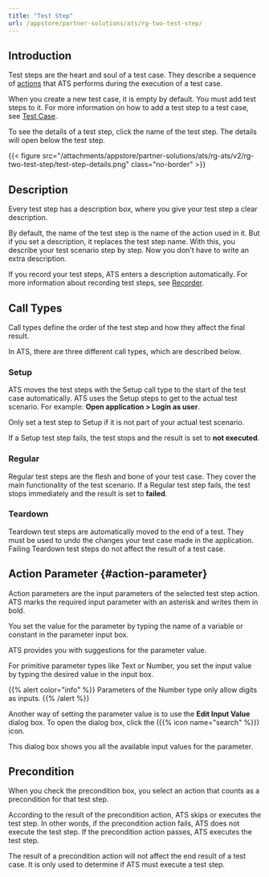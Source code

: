 ```yaml
---
title: "Test Step"
url: /appstore/partner-solutions/ats/rg-two-test-step/
---
```


## Introduction

Test steps are the heart and soul of a test case. They describe a sequence of [actions](/appstore/partner-solutions/ats/rg-two-action/) that ATS performs during the execution of a test case.

When you create a new test case, it is empty by default. You must add test steps to it. For more information on how to add a test step to a test case, see [Test Case](/appstore/partner-solutions/ats/rg-two-test-case/).

To see the details of a test step, click the name of the test step. The details will open below the test step.

{{< figure src="/attachments/appstore/partner-solutions/ats/rg-ats/v2/rg-two-test-step/test-step-details.png" class="no-border" >}}

## Description

Every test step has a description box, where you give your test step a clear description.

By default, the name of the test step is the name of the action used in it. But if you set a description, it replaces the test step name. With this, you describe your test scenario step by step. Now you don't have to write an extra description.

If you record your test steps, ATS enters a description automatically. For more information about recording test steps, see [Recorder](/appstore/partner-solutions/ats/rg-two-recorder/).

## Call Types

Call types define the order of the test step and how they affect the final result.

In ATS, there are three different call types, which are described below.

### Setup

ATS moves the test steps with the Setup call type to the start of the test case automatically. ATS uses the Setup steps to get to the actual test scenario. For example: **Open application > Login as user**.

Only set a test step to Setup if it is not part of your actual test scenario.

If a Setup test step fails, the test stops and the result is set to **not executed**.

### Regular

Regular test steps are the flesh and bone of your test case. They cover the main functionality of the test scenario. If a Regular test step fails, the test stops immediately and the result is set to **failed**.

### Teardown

Teardown test steps are automatically moved to the end of a test. They must be used to undo the changes your test case made in the application. Failing Teardown test steps do not affect the result of a test case.

## Action Parameter {#action-parameter}

Action parameters are the input parameters of the selected test step action. ATS marks the required input parameter with an asterisk and writes them in bold.

You set the value for the parameter by typing the name of a variable or constant in the parameter input box.

ATS provides you with suggestions for the parameter value.

For primitive parameter types like Text or Number, you set the input value by typing the desired value in the input box.

{{% alert color="info" %}}
Parameters of the Number type only allow digits as inputs.
{{% /alert %}}

Another way of setting the parameter value is to use the **Edit Input Value** dialog box. To open the dialog box, click the ({{% icon name="search" %}}) icon.

This dialog box shows you all the available input values for the parameter.

## Precondition

When you check the precondition box, you select an action that counts as a precondition for that test step.

According to the result of the precondition action, ATS skips or executes the test step. In other words, if the precondition action fails, ATS does not execute the test step. If the precondition action passes, ATS executes the test step.

The result of a precondition action will not affect the end result of a test case. It is only used to determine if ATS must execute a test step.
